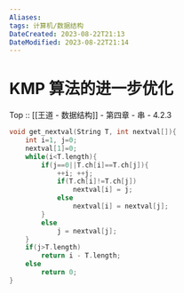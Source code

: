 ```yaml
---
Aliases: 
tags: 计算机/数据结构 
DateCreated: 2023-08-22T21:13
DateModified: 2023-08-22T21:14
---
```

# KMP 算法的进一步优化

Top :: [[王道 - 数据结构]] - 第四章 - 串 - 4.2.3

```cpp
void get_nextval(String T, int nextval[]){
	int i=1, j=0;
	nextval[1]=0;
	while(i<T.length){
		if(j==0||T.ch[i]==T.ch[j]){
			++i; ++j;
			if(T.ch[i]!=T.ch[j])
				nextval[i] = j;
			else 
				nextval[i] = nextval[j];
		}
		else
			j = nextval[j];
	}
	if(j>T.length)
		return i - T.length;
	else
		return 0;
}
```
